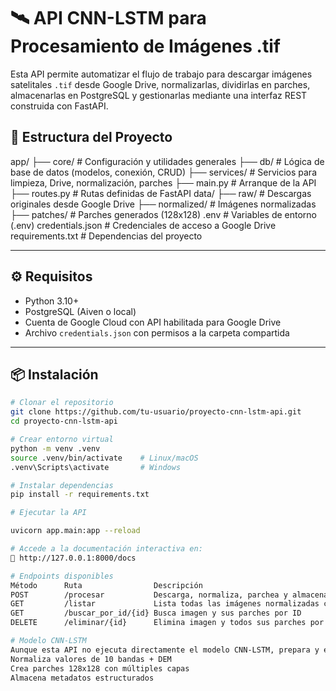 # 🛰️ API CNN-LSTM para Procesamiento de Imágenes .tif

Esta API permite automatizar el flujo de trabajo para descargar imágenes satelitales `.tif` desde Google Drive, normalizarlas, dividirlas en parches, almacenarlas en PostgreSQL y gestionarlas mediante una interfaz REST construida con FastAPI.

## 📁 Estructura del Proyecto

app/
├── core/ # Configuración y utilidades generales
├── db/ # Lógica de base de datos (modelos, conexión, CRUD)
├── services/ # Servicios para limpieza, Drive, normalización, parches
├── main.py # Arranque de la API
├── routes.py # Rutas definidas de FastAPI
data/
├── raw/ # Descargas originales desde Google Drive
├── normalized/ # Imágenes normalizadas
├── patches/ # Parches generados (128x128)
.env # Variables de entorno (.env)
credentials.json # Credenciales de acceso a Google Drive
requirements.txt # Dependencias del proyecto


---

## ⚙️ Requisitos

- Python 3.10+
- PostgreSQL (Aiven o local)
- Cuenta de Google Cloud con API habilitada para Google Drive
- Archivo `credentials.json` con permisos a la carpeta compartida

---

## 📦 Instalación

```bash
# Clonar el repositorio
git clone https://github.com/tu-usuario/proyecto-cnn-lstm-api.git
cd proyecto-cnn-lstm-api

# Crear entorno virtual
python -m venv .venv
source .venv/bin/activate    # Linux/macOS
.venv\Scripts\activate       # Windows

# Instalar dependencias
pip install -r requirements.txt

# Ejecutar la API

uvicorn app.main:app --reload

# Accede a la documentación interactiva en:
📄 http://127.0.0.1:8000/docs

# Endpoints disponibles
Método	    Ruta	            Descripción
POST	    /procesar	        Descarga, normaliza, parchea y almacena imagen .tif
GET	        /listar	            Lista todas las imágenes normalizadas con parches
GET	        /buscar_por_id/{id}	Busca imagen y sus parches por ID
DELETE	    /eliminar/{id}	    Elimina imagen y todos sus parches por ID

# Modelo CNN-LSTM
Aunque esta API no ejecuta directamente el modelo CNN-LSTM, prepara y estructura los datos como input para dicho modelo:
Normaliza valores de 10 bandas + DEM
Crea parches 128x128 con múltiples capas
Almacena metadatos estructurados
